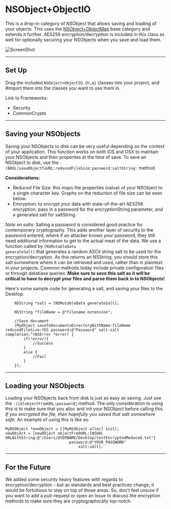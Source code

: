 NSObject+ObjectIO
=============

This is a drop-in category of NSObject that allows saving and loading of your objects. This uses the [NSObject+ObjectMap](https://github.com/uacaps/NSObject-ObjectMap) base category and extends it further. AES256 encryption/decryption is included in this class as well for optionally securing your NSObjects when you save and load them.

![ScreenShot](https://raw.github.com/uacaps/NSObject-ObjectIO/master/Screenshots/screen-01.png)

--------------------

## Set Up ##

Drag the included <code>NSObject+ObjectIO.{h,m}</code> classes into your project, and #import them into the classes you want to use them in.

Link to Frameworks:

* Security
* CommonCrypto

--------------------

## Saving your NSObjects ##

Saving your NSObjects to disk can be very useful depending on the context of your application. This function works on both iOS and OSX to maintain your NSObjects and their properties at the time of save. To save an NSObject to disk, use the <code>-(BOOL)saveObjectToURL:reducedFileSize:password:saltString:</code> method.

**Considerations:**
* Reduced File Size: this maps the properties (value) of your NSObject to a single character key. Graphs on the reduction of file size can be seen below.
* Encryption: to encrypt your data with state-of-the-art AES256 encryption, pass in a password for the encryptionString parameter, and a generated salt for saltString.

*Note on salts:* Salting a password is considered good practice for contemporary cryptography. This adds another layer of security to the password entered, where if an attacker knows your password, they still need additional information to get to the actual meat of the data. We use a function called by <code>[NSMutableData generateSalt]</code> that generates a random ASCII string salt to be used for the encryption/decryption. As this returns an NSString, you should store this salt somewhere where it can be retrieved and used, rather than in plaintext in your projects. Common methods today include private configuration files or through database queries. **Make sure to save this salt as it will be critical to have to decrypt your files and parse them back in to NSObjects!**

Here's some sample code for generating a salt, and saving your files to the Desktop.

```objc
    NSString *salt = [NSMutableData generateSalt];
    
    NSString *fileName = @"Filename.extension";
    
    //Save document
    [MyObject saveToDocumentsDirectoryWithName:fileName reducedFileSize:YES password:@"Password" salt:salt completion:^(NSError *error) {
        if(!error){
        	//Success
        }
        else {
        	//Fail
        }
    }];
```

--------------------

## Loading your NSObjects ##

Loading your NSObjects back from disk is just as easy as saving. Just use the <code>-(id)objectFromURL:password:salt:</code> method. The only consideration to using this is to make sure that you alloc and init your NSObject before calling this. *If you encrypted the file, then hopefully you saved that salt somewhere safe.* An example of using this is like so:

```objc
MyNSObject *newObject = [[MyNSObject alloc] init];
newObject = [newObject objectFromURL:[NSURL URLWithString:@"/Users/USERNAME/Desktop/testEncryptedReduced.txt"]
					        password:@"YOUR_PASSWORD"
					        	salt:salt];
```

--------------------

## For the Future ##

We added some security heavy features with regards to encryption/decryption - but as standards and best practices change, it would be fortuitious to stay on top of those areas. So, don't feel unsure if you want to add a pull-request or open an Issue to discuss the encryption methods to make sure they are cryptographically top-notch.
